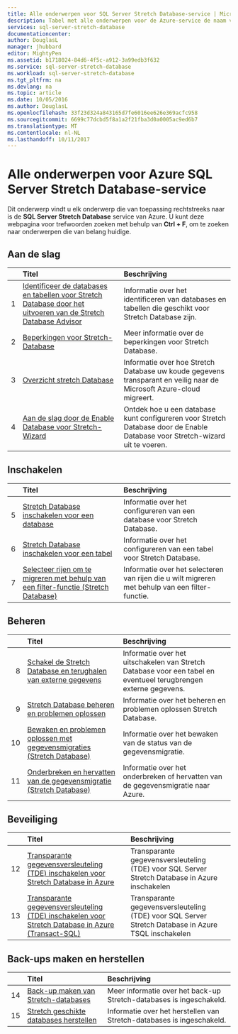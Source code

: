 ```yaml
---
title: Alle onderwerpen voor SQL Server Stretch Database-service | Microsoft Docs
description: Tabel met alle onderwerpen voor de Azure-service de naam van SQL Server Stretch Database, die bestaan op http://azure.microsoft.com/documentation/articles/, titel en beschrijving.
services: sql-server-stretch-database
documentationcenter: 
author: DouglasL
manager: jhubbard
editor: MightyPen
ms.assetid: b1718024-84d6-4f5c-a912-3a99edb3f632
ms.service: sql-server-stretch-database
ms.workload: sql-server-stretch-database
ms.tgt_pltfrm: na
ms.devlang: na
ms.topic: article
ms.date: 10/05/2016
ms.author: DouglasL
ms.openlocfilehash: 33f23d324a843165d7fe6016ee626e369acfc958
ms.sourcegitcommit: 6699c77dcbd5f8a1a2f21fba3d0a0005ac9ed6b7
ms.translationtype: MT
ms.contentlocale: nl-NL
ms.lasthandoff: 10/11/2017
---
```

# <a name="all-topics-for-azure-sql-server-stretch-database-service"></a>Alle onderwerpen voor Azure SQL Server Stretch Database-service
Dit onderwerp vindt u elk onderwerp die van toepassing rechtstreeks naar is de **SQL Server Stretch Database** service van Azure. U kunt deze webpagina voor trefwoorden zoeken met behulp van **Ctrl + F**, om te zoeken naar onderwerpen die van belang huidige.

## <a name="get-started"></a>Aan de slag
| &nbsp; | Titel | Beschrijving |
| ---:|:--- |:--- |
| 1 |[Identificeer de databases en tabellen voor Stretch Database door het uitvoeren van de Stretch Database Advisor](sql-server-stretch-database-identify-databases.md) |Informatie over het identificeren van databases en tabellen die geschikt voor Stretch Database zijn. |
| 2 |[Beperkingen voor Stretch-Database](sql-server-stretch-database-limitations.md) |Meer informatie over de beperkingen voor Stretch Database. |
| 3 |[Overzicht stretch Database](sql-server-stretch-database-overview.md) |Informatie over hoe Stretch Database uw koude gegevens transparant en veilig naar de Microsoft Azure-cloud migreert. |
| 4 |[Aan de slag door de Enable Database voor Stretch-Wizard](sql-server-stretch-database-wizard.md) |Ontdek hoe u een database kunt configureren voor Stretch Database door de Enable Database  voor Stretch-wizard uit te voeren. |

## <a name="enable"></a>Inschakelen
| &nbsp; | Titel | Beschrijving |
| ---:|:--- |:--- |
| 5 |[Stretch Database inschakelen voor een database](sql-server-stretch-database-enable-database.md) |Informatie over het configureren van een database voor Stretch Database. |
| 6 |[Stretch Database inschakelen voor een tabel](sql-server-stretch-database-enable-table.md) |Informatie over het configureren van een tabel voor Stretch Database. |
| 7 |[Selecteer rijen om te migreren met behulp van een filter-functie (Stretch Database)](sql-server-stretch-database-predicate-function.md) |Informatie over het selecteren van rijen die u wilt migreren met behulp van een filter-functie. |

## <a name="manage"></a>Beheren
| &nbsp; | Titel | Beschrijving |
| ---:|:--- |:--- |
| 8 |[Schakel de Stretch Database en terughalen van externe gegevens](sql-server-stretch-database-disable.md) |Informatie over het uitschakelen van Stretch Database voor een tabel en eventueel terugbrengen externe gegevens. |
| 9 |[Stretch Database beheren en problemen oplossen](sql-server-stretch-database-manage.md) |Informatie over het beheren en problemen oplossen Stretch Database. |
| 10 |[Bewaken en problemen oplossen met gegevensmigraties (Stretch Database)](sql-server-stretch-database-monitor.md) |Informatie over het bewaken van de status van de gegevensmigratie. |
| 11 |[Onderbreken en hervatten van de gegevensmigratie (Stretch Database)](sql-server-stretch-database-pause.md) |Informatie over het onderbreken of hervatten van de gegevensmigratie naar Azure. |

## <a name="security"></a>Beveiliging
| &nbsp; | Titel | Beschrijving |
| ---:|:--- |:--- |
| 12 |[Transparante gegevensversleuteling (TDE) inschakelen voor Stretch Database in Azure](sql-server-stretch-database-encryption-tde.md) |Transparante gegevensversleuteling (TDE) voor SQL Server Stretch Database in Azure inschakelen |
| 13 |[Transparante gegevensversleuteling (TDE) inschakelen voor Stretch Database in Azure (Transact-SQL)](sql-server-stretch-database-tde-tsql.md) |Transparante gegevensversleuteling (TDE) voor SQL Server Stretch Database in Azure TSQL inschakelen |

## <a name="backup-and-recovery"></a>Back-ups maken en herstellen
| &nbsp; | Titel | Beschrijving |
| ---:|:--- |:--- |
| 14 |[Back-up maken van Stretch-databases](sql-server-stretch-database-backup.md) |Meer informatie over het back-up Stretch\-databases is ingeschakeld. |
| 15 |[Stretch geschikte databases herstellen](sql-server-stretch-database-restore.md) |Informatie over het herstellen van Stretch\-databases is ingeschakeld. |

